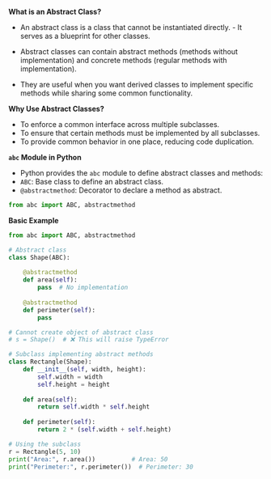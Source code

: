 **What is an Abstract Class?**

- An abstract class is a class that cannot be instantiated directly. - It serves as a blueprint for other classes.

- Abstract classes can contain abstract methods (methods without implementation) and concrete methods (regular methods with implementation).

- They are useful when you want derived classes to implement specific methods while sharing some common functionality.

**Why Use Abstract Classes?**

- To enforce a common interface across multiple subclasses.
- To ensure that certain methods must be implemented by all subclasses.
- To provide common behavior in one place, reducing code duplication.

**`abc` Module in Python**

- Python provides the `abc` module to define abstract classes and methods:
- `ABC`: Base class to define an abstract class.
- `@abstractmethod`: Decorator to declare a method as abstract.

```python
from abc import ABC, abstractmethod
```
**Basic Example**
```python
from abc import ABC, abstractmethod

# Abstract class
class Shape(ABC):
    
    @abstractmethod
    def area(self):
        pass  # No implementation
    
    @abstractmethod
    def perimeter(self):
        pass

# Cannot create object of abstract class
# s = Shape()  # ❌ This will raise TypeError

# Subclass implementing abstract methods
class Rectangle(Shape):
    def __init__(self, width, height):
        self.width = width
        self.height = height
    
    def area(self):
        return self.width * self.height
    
    def perimeter(self):
        return 2 * (self.width + self.height)

# Using the subclass
r = Rectangle(5, 10)
print("Area:", r.area())          # Area: 50
print("Perimeter:", r.perimeter())  # Perimeter: 30

```